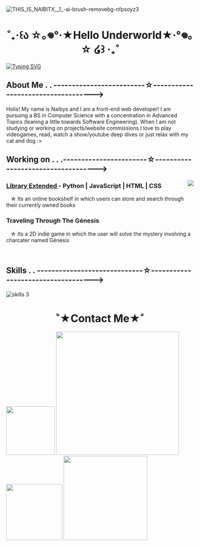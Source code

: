 ![THIS_IS_NAIBITX__1_-ai-brush-removebg-nfpsoyz3](https://github.com/Naibitx/Naibitx/assets/169307311/7adbc5b3-b682-4fd0-a219-ab3823a6fa19)


<top> 
  <h1 align ="center"> ˚₊‧꒰ა ☆｡𖦹°‧★Hello Underworld★‧°𖦹｡☆ ໒꒱ ‧₊˚ </h1>
  <a href="https://git.io/typing-svg"><img src="https://readme-typing-svg.demolab.com?                          font=Fira+Code&pause=1000&color=DFF1F8&center=true&random=false&width=1150&lines=I+I+I+I+I+I+I+I+I+I+I+I+I+I+I+I+I+I+I+I+I+I+I+I+I+I+I+I+I+I+I+I+I+I+I+I+I+I+I+I+I+I+I+I+I+I+I+I+I+I+I+I+I+I+I+I+I+I+I+I+I+I+I+I+I+I+I+I+I+I+I+I+I+I+I+I+I+I+I+I+I+I+I+I+I+I+I+I+I+I+I+I+I+I+I+I+I+I+I+I+I+I+I+I+I+I+I+I+" alt="Typing SVG"/></a>⠀⠀⠀
</top>

<about>
  <h2>About Me . . -------------------------☆-----------------------------------></h2>
  <p>
  Holis! My name is Naibys and I am a front-end web developer! I am pursuing a BS in Computer Science with a concentration in Advanced Topics (leaning a little towards Software Engineering). When I am not            studying or working on projects/website commissions I love to play videogames, read, watch a show/youtube deep dives or just relax   with my cat and dog :> ⠀⠀⠀
  </p>  
</about>

<projects>
  <h2>Working on . . .-----------------------☆-----------------------------------></h2>
  <img align="right" src= "https://github.com/Naibitx/Naibitx/assets/169307311/67af7df4-314a-4eaa-b750-0321e4d5132a">
  <h3 align = "left">
    <a href = "https://github.com/Cosmo517/LibraryExtended">Library Extended </a> - Python | JavaScript | HTML | CSS 
  </h3>
  <p> &nbsp&nbsp &#9734; Its an online bookshelf in which users can store and search through their currently owned books </p>
  <h3 align = "left">Traveling Through The Génesis </h3>
  <p> &nbsp&nbsp &#9734; Its a 2D indie game in which the user will solve the mystery involving a charcater named Génesis </p>
</projects> 
<br>
<skill> 
  <h2>Skills . .  -----------------------------☆-----------------------------------></h2>
</skill>  

![skills 3](https://github.com/Naibitx/Naibitx/assets/169307311/ae12976d-60a6-4596-945d-a175f22ce9f1)

<footer> 
  <h1 align ="center"> ˚★Contact Me★˚ </h1>
  <img src="https://github.com/Naibitx/Naibitx/assets/169307311/8a6e4397-cd99-41d2-8d1f-c0bd2d55a2f9" width="130" />
  <img src="https://github.com/Naibitx/Naibitx/assets/169307311/cc60a7a4-6b4d-4662-bd62-1326c85831a5" width="330" />
  <img src="https://github.com/Naibitx/Naibitx/assets/169307311/ae658460-d4ae-44b7-8196-89eb6f0f6fab" width="150" /> 
  <img src="https://github.com/Naibitx/Naibitx/assets/169307311/bd5a4120-6106-4720-aa69-71e8ccec3b6b" width="225" />
  

</footer>






